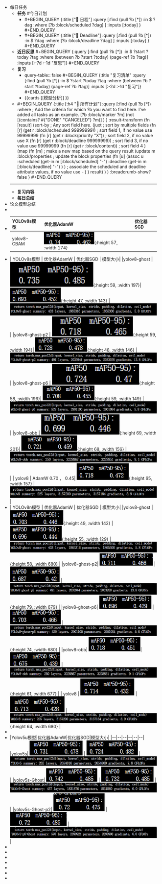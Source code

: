 - 每日任务
	- **任务** #今日计划
		- #+BEGIN_QUERY
		  {:title ["🎯 日程"]
		  :query [:find (pull ?b [*])
		    :in $ ?dag
		    :where
		     [?b :block/scheduled ?dag]
		   ]
		   :inputs [:today]
		  }
		  #+END_QUERY
		- #+BEGIN_QUERY
		  {:title ["🎯 Deadline"]
		  :query [:find (pull ?b [*])
		    :in $ ?dag
		    :where
		     [?b :block/deadline ?dag]
		   ]
		   :inputs [:today]
		  }
		  #+END_QUERY
	- **近日反思**
	  #+BEGIN_QUERY
	  {:query [:find (pull ?b [*])
	           :in $ ?start ?today ?tag
	           :where
	           (between ?b ?start ?today)
	           (page-ref ?b ?tag)]
	   :inputs [:-7d :-1d "反思"]}
	  #+END_QUERY
	- **复习**
		- query-table:: false
		  #+BEGIN_QUERY
		  {:title "复习清单"
		   :query [:find (pull ?b [*])
		           :in $ ?start ?today ?tag
		           :where
		           (between ?b ?start ?today)
		           (page-ref ?b ?tag)]
		   :inputs [:-2d :-1d "复习"]}
		  #+END_QUERY
		- {{cards [[模型分析]] }}
	- #+BEGIN_QUERY
	  {:title [:h4 "🎯 所有计划"]
	   :query [:find (pull ?b [*])
	    :where
	     ; Add the criteria for which ?b you want to find here. I've added all tasks as an example.
	     [?b :block/marker ?m]
	     (not [(contains? #{"DONE" "CANCELED"} ?m)] )
	   ]
	   :result-transform (fn [result] 
	     (sort-by ; Any sort field here.
	       (juxt ; sort by multiple fields
	         (fn [r] (get r :block/scheduled 99999999)) ; sort field 1, if no value use 99999999
	         (fn [r] (get r :block/priority "X")) ; sort field 2, if no value use X
	         (fn [r] (get r :block/deadline 99999999)) ; sort field 3, if no value use 99999999
	         (fn [r] (get r :block/content)) ; sort field 4
	       )
	       (map (fn [m] ; make a new map based on the query result
	         (update m :block/properties ; update the block properties
	           (fn [u] (assoc u :scheduled (get-in m [:block/scheduled] "-") :deadline (get-in m [:block/deadline] "-") ) ) ; associate the scheduled and deadline attribute values, if no value use -
	         )
	       ) result)
	     )
	   )
	   :breadcrumb-show? false
	  }
	  #+END_QUERY
	- --------------------------------------------------------------------------------------------------------------------------------------------------------------------------------
	- **复习内容**
	- **每日总结**
- 论文模型总结
-
- | YOLOv8s模型 | 优化器AdamW | 优化器SGD | 
  |--------------|--------------|------------|
  |      yolov8-CBAM | ![image.png](../assets/image_1708930750349_0.png){:height 57, :width 174}    |    |
- | YOLOv8s模型 | 优化器AdamW | 优化器SGD | 模型大小|
  |yolov8-ghost | ![image.png](../assets/image_1708752152517_0.png){:height 59, :width 197}| ![image.png](../assets/image_1708756171495_0.png){:height 47, :width 143} | ![image.png](../assets/image_1708756287828_0.png)| 
  |yolov8-ghost-p2 |   ![image.png](../assets/image_1708752182616_0.png){:height 59, :width 194}| ![image.png](../assets/image_1708758165956_0.png){:height 48, :width 146} | ![image.png](../assets/image_1708756299196_0.png) | 
  |yolov8-ghost-p6 |     ![image.png](../assets/image_1708752204909_0.png){:height 58, :width 196}| ![image.png](../assets/image_1708760310859_0.png){:height 59, :width 149} | ![image.png](../assets/image_1708758225132_0.png)| 
  |yolov8-obb |    ![image.png](../assets/image_1708752235494_0.png){:height 69, :width 201}| ![image.png](../assets/image_1708762285939_0.png){:height 68, :width 156} | ![image.png](../assets/image_1708760381718_0.png) |
  | yolov8 | AdamW  0.70 ， 0.45| ![image.png](../assets/image_1708764256805_0.png){:height 65, :width 157} | ![image.png](../assets/image_1708762345536_0.png) |
- | YOLOv8n模型 | 优化器AdamW | 优化器SGD | 模型大小|
  |yolov8-ghost | ![image.png](../assets/image_1708771642792_0.png){:height 49, :width 142} | ![image.png](../assets/image_1708772697269_0.png){:height 55, :width 129} | ![image.png](../assets/image_1708771673520_0.png){:height 58, :width 680} |
  |yolov8-ghost-p2| ![image.png](../assets/image_1708773584684_0.png) | ![image.png](../assets/image_1708775464615_0.png) | ![image.png](../assets/image_1708772780959_0.png){:height 79, :width 679} |
  |yolov8-ghost-p6| ![image.png](../assets/image_1708776362571_0.png)  | ![image.png](../assets/image_1708777113333_0.png)  | ![image.png](../assets/image_1708776399765_0.png){:height 74, :width 680} |
  |yolov8-obb| ![image.png](../assets/image_1708778273799_0.png)| ![image.png](../assets/image_1708779324001_0.png) | ![image.png](../assets/image_1708778288561_0.png){:height 61, :width 677} |
  | yolov8 | ![image.png](../assets/image_1708782439646_0.png) | ![image.png](../assets/image_1708789881415_0.png) | ![image.png](../assets/image_1708779399631_0.png){:height 64, :width 680} |
-
- |Yolov5u模型|优化器AdamW|优化器SGD|模型大小|
  |--|--|--|--|--|--|
  |yolov5s| ![image.png](../assets/image_1708766167020_0.png) | ![image.png](../assets/image_1708766955131_0.png) | ![image.png](../assets/image_1708764633024_0.png) |
  |yolov5s-Ghost| ![image.png](../assets/image_1708768700710_0.png) | ![image.png](../assets/image_1708767825569_0.png) | ![image.png](../assets/image_1708767861128_0.png) |
  |yolov5s-Ghost-p2| ![image.png](../assets/image_1708769713527_0.png) | ![image.png](../assets/image_1708770677587_0.png) | ![image.png](../assets/image_1708768878270_0.png) |
-
-
-
-
-
-
-